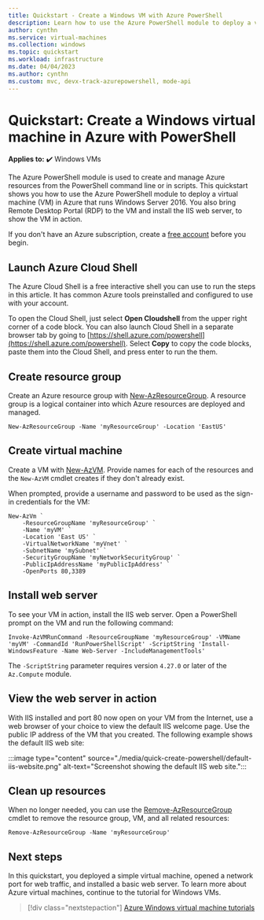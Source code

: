 ```yaml
---
title: Quickstart - Create a Windows VM with Azure PowerShell
description: Learn how to use the Azure PowerShell module to deploy a virtual machine (VM) in Azure that runs Windows Server 2016.
author: cynthn
ms.service: virtual-machines
ms.collection: windows
ms.topic: quickstart
ms.workload: infrastructure
ms.date: 04/04/2023
ms.author: cynthn
ms.custom: mvc, devx-track-azurepowershell, mode-api
---
```


# Quickstart: Create a Windows virtual machine in Azure with PowerShell

**Applies to:** :heavy_check_mark: Windows VMs

The Azure PowerShell module is used to create and manage Azure resources from the PowerShell command line or in scripts. This quickstart shows you how to use the Azure PowerShell module to deploy a virtual machine (VM) in Azure that runs Windows Server 2016. You also bring Remote Desktop Portal (RDP) to the VM and install the IIS web server, to show the VM in action.

If you don't have an Azure subscription, create a [free account](https://azure.microsoft.com/free/?WT.mc_id=A261C142F) before you begin.

## Launch Azure Cloud Shell

The Azure Cloud Shell is a free interactive shell you can use to run the steps in this article. It has common Azure tools preinstalled and configured to use with your account.

To open the Cloud Shell, just select **Open Cloudshell** from the upper right corner of a code block. You can also launch Cloud Shell in a separate browser tab by going to [https://shell.azure.com/powershell](https://shell.azure.com/powershell). Select **Copy** to copy the code blocks, paste them into the Cloud Shell, and press enter to run the them.

## Create resource group

Create an Azure resource group with [New-AzResourceGroup](/powershell/module/az.resources/new-azresourcegroup). A resource group is a logical container into which Azure resources are deployed and managed.

```azurepowershell-interactive
New-AzResourceGroup -Name 'myResourceGroup' -Location 'EastUS'
```

## Create virtual machine

Create a VM with [New-AzVM](/powershell/module/az.compute/new-azvm). Provide names for each of the resources and the `New-AzVM` cmdlet creates if they don't already exist.

When prompted, provide a username and password to be used as the sign-in credentials for the VM:

```azurepowershell-interactive
New-AzVm `
    -ResourceGroupName 'myResourceGroup' `
    -Name 'myVM' `
    -Location 'East US' `
    -VirtualNetworkName 'myVnet' `
    -SubnetName 'mySubnet' `
    -SecurityGroupName 'myNetworkSecurityGroup' `
    -PublicIpAddressName 'myPublicIpAddress' `
    -OpenPorts 80,3389
```

## Install web server

To see your VM in action, install the IIS web server. Open a PowerShell prompt on the VM and run the following command:

```azurepowershell-interactive
Invoke-AzVMRunCommand -ResourceGroupName 'myResourceGroup' -VMName 'myVM' -CommandId 'RunPowerShellScript' -ScriptString 'Install-WindowsFeature -Name Web-Server -IncludeManagementTools'
```

The `-ScriptString` parameter requires version `4.27.0` or later of the `Az.Compute` module.

## View the web server in action

With IIS installed and port 80 now open on your VM from the Internet, use a web browser of your choice to view the default IIS welcome page. Use the public IP address of the VM that you created. The following example shows the default IIS web site:


:::image type="content" source="./media/quick-create-powershell/default-iis-website.png" alt-text="Screenshot showing the default IIS web site.":::

## Clean up resources

When no longer needed, you can use the [Remove-AzResourceGroup](/powershell/module/az.resources/remove-azresourcegroup) cmdlet to remove the resource group, VM, and all related resources:

```azurepowershell-interactive
Remove-AzResourceGroup -Name 'myResourceGroup'
```

## Next steps

In this quickstart, you deployed a simple virtual machine, opened a network port for web traffic, and installed a basic web server. To learn more about Azure virtual machines, continue to the tutorial for Windows VMs.

> [!div class="nextstepaction"]
> [Azure Windows virtual machine tutorials](./tutorial-manage-vm.md)

